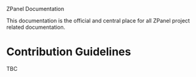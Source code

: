 ZPanel Documentation

This documentation is the official and central place for all ZPanel project related documentation.

# Contribution Guidelines

TBC
